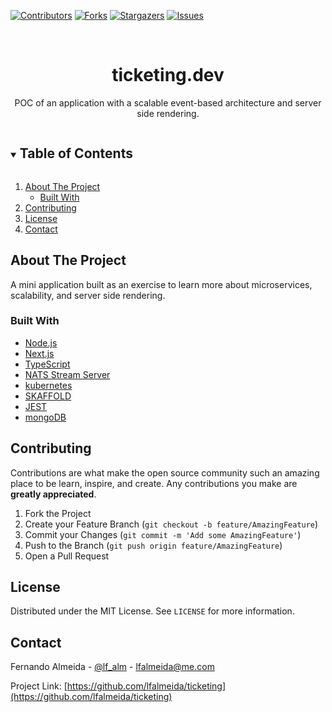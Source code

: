 [![Contributors][contributors-shield]][contributors-url]
[![Forks][forks-shield]][forks-url]
[![Stargazers][stars-shield]][stars-url]
[![Issues][issues-shield]][issues-url]

<!-- PROJECT LOGO -->
<br />
<p align="center">
  <h1 align="center">ticketing.dev</h1>
  <p align="center">
    POC of an application with a scalable event-based architecture and server side rendering.
    <br />
  </p>
</p>

<!-- TABLE OF CONTENTS -->
<details open="open">
  <summary><h2 style="display: inline-block">Table of Contents</h2></summary>
  <ol>
    <li>
      <a href="#about-the-project">About The Project</a>
      <ul>
        <li><a href="#built-with">Built With</a></li>
      </ul>
    </li>
    <li><a href="#contributing">Contributing</a></li>
    <li><a href="#license">License</a></li>
    <li><a href="#contact">Contact</a></li>
  </ol>
</details>

<!-- ABOUT THE PROJECT -->
## About The Project
 A mini application built as an exercise to learn more about microservices, scalability, and server side rendering.

### Built With
* [Node.js](https://nodejs.org/en/)
* [Next.js](https://nextjs.org)
* [TypeScript](https://www.typescriptlang.org)
* [NATS Stream Server](https://nats.io)
* [kubernetes](https://kubernetes.io)
* [SKAFFOLD](https://skaffold.dev)
* [JEST](https://jestjs.io)
* [mongoDB](https://www.mongodb.com/)

<!-- CONTRIBUTING -->
## Contributing

Contributions are what make the open source community such an amazing place to be learn, inspire, and create. Any contributions you make are **greatly appreciated**.

1. Fork the Project
2. Create your Feature Branch (`git checkout -b feature/AmazingFeature`)
3. Commit your Changes (`git commit -m 'Add some AmazingFeature'`)
4. Push to the Branch (`git push origin feature/AmazingFeature`)
5. Open a Pull Request



<!-- LICENSE -->
## License

Distributed under the MIT License. See `LICENSE` for more information.



<!-- CONTACT -->
## Contact

Fernando Almeida - [@lf_alm](https://twitter.com/lf_alm) - lfalmeida@me.com

Project Link: [https://github.com/lfalmeida/ticketing](https://github.com/lfalmeida/ticketing)

<!-- MARKDOWN LINKS & IMAGES -->
<!-- https://www.markdownguide.org/basic-syntax/#reference-style-links -->
[contributors-shield]: https://img.shields.io/github/contributors/lfalmeida/ticketing.svg?style=for-the-badge
[contributors-url]: https://github.com/lfalmeida/repo/graphs/contributors
[forks-shield]: https://img.shields.io/github/forks/lfalmeida/ticketing.svg?style=for-the-badge
[forks-url]: https://github.com/lfalmeida/repo/network/members
[stars-shield]: https://img.shields.io/github/stars/lfalmeida/ticketing.svg?style=for-the-badge
[stars-url]: https://github.com/lfalmeida/repo/stargazers
[issues-shield]: https://img.shields.io/github/issues/lfalmeida/ticketing.svg?style=for-the-badge
[issues-url]: https://github.com/lfalmeida/repo/issues
 
 